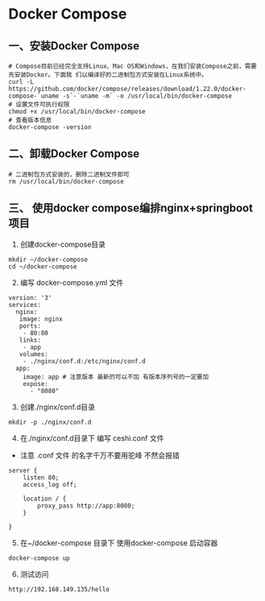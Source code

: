 # Docker Compose

## 一、安装Docker Compose

```shell
# Compose目前已经完全支持Linux、Mac OS和Windows，在我们安装Compose之前，需要先安装Docker。下面我 们以编译好的二进制包方式安装在Linux系统中。
curl -L https://github.com/docker/compose/releases/download/1.22.0/docker-compose-`uname -s`-`uname -m` -o /usr/local/bin/docker-compose
# 设置文件可执行权限
chmod +x /usr/local/bin/docker-compose
# 查看版本信息 
docker-compose -version
```

## 二、卸载Docker Compose

```shell
# 二进制包方式安装的，删除二进制文件即可
rm /usr/local/bin/docker-compose
```

## 三、 使用docker compose编排nginx+springboot项目

1. 创建docker-compose目录

```shell
mkdir ~/docker-compose
cd ~/docker-compose
```

2. 编写 docker-compose.yml 文件

```shell
version: '3'
services:
  nginx:
   image: nginx
   ports:
    - 80:80
   links:
    - app
   volumes:
    - ./nginx/conf.d:/etc/nginx/conf.d
  app:
    image: app # 注意版本 最新的可以不加 有版本序列号的一定要加
    expose:
      - "8080"
```

3. 创建./nginx/conf.d目录

```shell
mkdir -p ./nginx/conf.d
```

4. 在./nginx/conf.d目录下 编写 ceshi.conf 文件

- 注意 .conf 文件 的名字千万不要用驼峰 不然会报错

```shell
server {
    listen 80;
    access_log off;

    location / {
        proxy_pass http://app:8080;
    }
   
}
```

5. 在~/docker-compose 目录下 使用docker-compose 启动容器

```shell
docker-compose up
```

6. 测试访问

```shell
http://192.168.149.135/hello
```
